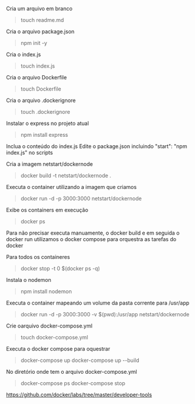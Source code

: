 
Cria um arquivo em branco
> touch readme.md

Cria o arquivo package.json
> npm init -y

Cria o index.js
> touch index.js

Cria o arquivo Dockerfile
> touch Dockerfile

Cria o arquivo .dockerignore
> touch .dockerignore

Instalar o express no projeto atual
> npm install express

Inclua o conteúdo do index.js
Edite o package.json incluindo "start": "npm index.js" no scripts

Cria a imagem netstart/dockernode
> docker build -t netstart/dockernode .

Executa o container utilizando a imagem que criamos
> docker run -d -p 3000:3000 netstart/dockernode

Exibe os containers em execução
> docker ps

Para não precisar executa manuamente, o docker build e em seguida o docker run utilizamos o docker compose para orquestra as tarefas do docker

Para todos os containeres
> docker stop -t 0 $(docker ps -q)

Instala o nodemon
> npm install nodemon

Executa o container mapeando um volume da pasta corrente para /usr/app
> docker run -d -p 3000:3000 -v $(pwd):/usr/app netstart/dockernode

Crie oarquivo docker-compose.yml
> touch docker-compose.yml

Executa o docker compose para oquestrar
> docker-compose up
> docker-compose up --build

No diretório onde tem o arquivo docker-compose.yml
> docker-compose ps
> docker-compose stop


https://github.com/docker/labs/tree/master/developer-tools